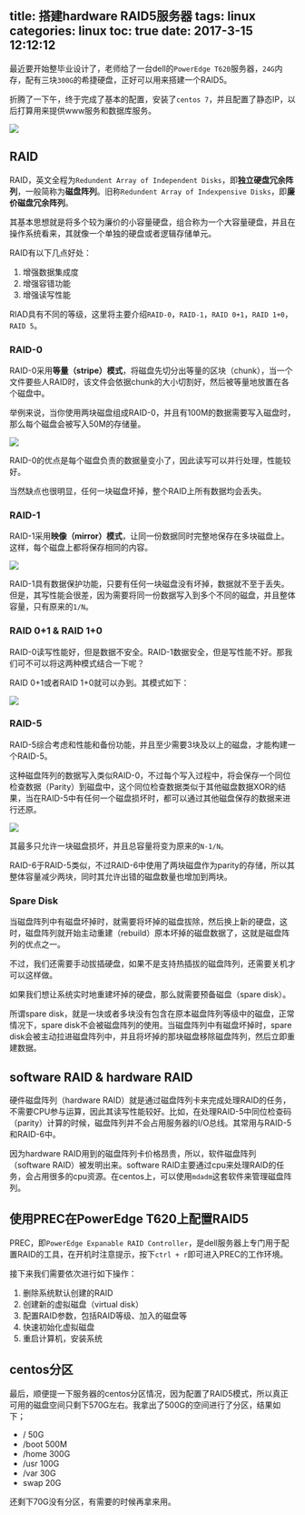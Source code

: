 title: 搭建hardware RAID5服务器
tags: linux
categories: linux
toc: true
date: 2017-3-15 12:12:12
---

最近要开始整毕业设计了，老师给了一台dell的`PowerEdge T620`服务器，`24G`内存，配有三块`300G`的希捷硬盘，正好可以用来搭建一个RAID5。

折腾了一下午，终于完成了基本的配置，安装了`centos 7`，并且配置了静态IP，以后打算用来提供www服务和数据库服务。

![](http://7xvlvo.com1.z0.glb.clouddn.com/dell-server.png)

## RAID

RAID，英文全程为`Redundent Array of Independent Disks`，即**独立硬盘冗余阵列**，一般简称为**磁盘阵列**。旧称`Redundent Array of Indexpensive Disks`，即**廉价磁盘冗余阵列**。

其基本思想就是将多个较为廉价的小容量硬盘，组合称为一个大容量硬盘，并且在操作系统看来，其就像一个单独的硬盘或者逻辑存储单元。

RAID有以下几点好处：

1. 增强数据集成度
2. 增强容错功能
3. 增强读写性能

RIAD具有不同的等级，这里将主要介绍`RAID-0`，`RAID-1`，`RAID 0+1`，`RAID 1+0`，`RAID 5`。

### RAID-0

RAID-0采用**等量（stripe）模式**，将磁盘先切分出等量的区块（chunk），当一个文件要些人RAID时，该文件会依据chunk的大小切割好，然后被等量地放置在各个磁盘中。

举例来说，当你使用两块磁盘组成RAID-0，并且有100M的数据需要写入磁盘时，那么每个磁盘会被写入50M的存储量。

![](http://7xvlvo.com1.z0.glb.clouddn.com/raid-0.png)

RAID-0的优点是每个磁盘负责的数据量变小了，因此读写可以并行处理，性能较好。

当然缺点也很明显，任何一块磁盘坏掉，整个RAID上所有数据均会丢失。

### RAID-1

RAID-1采用**映像（mirror）模式**，让同一份数据同时完整地保存在多块磁盘上。这样，每个磁盘上都将保存相同的内容。

![](http://7xvlvo.com1.z0.glb.clouddn.com/raid-1.png)

RAID-1具有数据保护功能，只要有任何一块磁盘没有坏掉，数据就不至于丢失。但是，其写性能会很差，因为需要将同一份数据写入到多个不同的磁盘，并且整体容量，只有原来的`1/N`。


### RAID 0+1 & RAID 1+0

RAID-0读写性能好，但是数据不安全。RAID-1数据安全，但是写性能不好。那我们可不可以将这两种模式结合一下呢？

RAID 0+1或者RAID 1+0就可以办到。其模式如下：

![](http://7xvlvo.com1.z0.glb.clouddn.com/raid-01.png)

### RAID-5

RAID-5综合考虑和性能和备份功能，并且至少需要3块及以上的磁盘，才能构建一个RAID-5。

这种磁盘阵列的数据写入类似RAID-0，不过每个写入过程中，将会保存一个同位检查数据（Parity）到磁盘中，这个同位检查数据类似于其他磁盘数据XOR的结果，当在RAID-5中有任何一个磁盘损坏时，都可以通过其他磁盘保存的数据来进行还原。

![](http://7xvlvo.com1.z0.glb.clouddn.com/raid5.png)

其最多只允许一块磁盘损坏，并且总容量将变为原来的`N-1/N`。

RAID-6于RAID-5类似，不过RAID-6中使用了两块磁盘作为parity的存储，所以其整体容量减少两块，同时其允许出错的磁盘数量也增加到两块。

### Spare Disk

当磁盘阵列中有磁盘坏掉时，就需要将坏掉的磁盘拔除，然后换上新的硬盘，这时，磁盘阵列就开始主动重建（rebuild）原本坏掉的磁盘数据了，这就是磁盘阵列的优点之一。

不过，我们还需要手动拔插硬盘，如果不是支持热插拔的磁盘阵列，还需要关机才可以这样做。

如果我们想让系统实时地重建坏掉的硬盘，那么就需要预备磁盘（spare disk）。

所谓spare disk，就是一块或者多块没有包含在原本磁盘阵列等级中的磁盘，正常情况下，spare disk不会被磁盘阵列的使用。当磁盘阵列中有磁盘坏掉时，spare disk会被主动拉进磁盘阵列中，并且将坏掉的那块磁盘移除磁盘阵列，然后立即重建数据。

## software RAID & hardware RAID

硬件磁盘阵列（hardware RAID）就是通过磁盘阵列卡来完成处理RAID的任务，不需要CPU参与运算，因此其读写性能较好。比如，在处理RAID-5中同位检查码（parity）计算的时候，磁盘阵列并不会占用服务器的I/O总线。其常用与RAID-5和RAID-6中。

因为hardware RAID用到的磁盘阵列卡价格昂贵，所以，软件磁盘阵列（software RAID）被发明出来。software RAID主要通过cpu来处理RAID的任务，会占用很多的cpu资源。在centos上，可以使用`mdadm`这套软件来管理磁盘阵列。

## 使用PREC在PowerEdge T620上配置RAID5

PREC，即`PowerEdge Expanable RAID Controller`，是dell服务器上专门用于配置RAID的工具，在开机时注意提示，按下`ctrl + r`即可进入PREC的工作环境。

接下来我们需要依次进行如下操作：

1. 删除系统默认创建的RAID
2. 创建新的虚拟磁盘（virtual disk）
3. 配置RAID参数，包括RAID等级、加入的磁盘等
3. 快速初始化虚拟磁盘
4. 重启计算机，安装系统

## centos分区

最后，顺便提一下服务器的centos分区情况，因为配置了RAID5模式，所以真正可用的磁盘空间只剩下570G左右。我拿出了500G的空间进行了分区，结果如下；

- / 50G
- /boot 500M
- /home 300G
- /usr 100G
- /var 30G
- swap 20G

还剩下70G没有分区，有需要的时候再拿来用。

